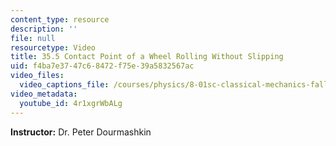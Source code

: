 ```yaml
---
content_type: resource
description: ''
file: null
resourcetype: Video
title: 35.5 Contact Point of a Wheel Rolling Without Slipping
uid: f4ba7e37-47c6-8472-f75e-39a5832567ac
video_files:
  video_captions_file: /courses/physics/8-01sc-classical-mechanics-fall-2016/week-12-rotations-and-translation-rolling/35.5-contact-point-of-a-wheel-rolling-without-slipping/35.5-contact-point-of-a-wheel-rolling-without-slipping/4r1xgrWbALg.vtt
video_metadata:
  youtube_id: 4r1xgrWbALg
---
```


**Instructor:** Dr. Peter Dourmashkin